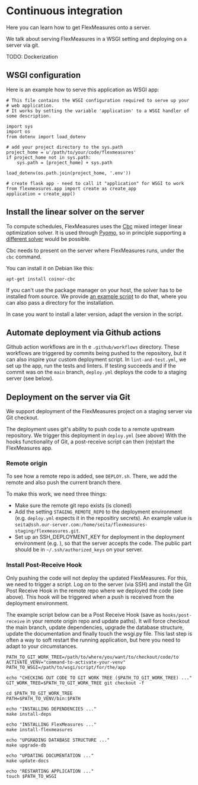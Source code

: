 # Continuous integration

Here you can learn how to get FlexMeasures onto a server.

We talk about serving FlexMeasures in a WSGI setting and deploying on a server via git.

TODO: Dockerization


## WSGI configuration

Here is an example how to serve this application as WSGI app:


    # This file contains the WSGI configuration required to serve up your
    # web application.
    # It works by setting the variable 'application' to a WSGI handler of some description.

    import sys
    import os
    from dotenv import load_dotenv

    # add your project directory to the sys.path
    project_home = u'/path/to/your/code/flexmeasures'
    if project_home not in sys.path:
        sys.path = [project_home] + sys.path

    load_dotenv(os.path.join(project_home, '.env'))

    # create flask app - need to call it "application" for WSGI to work
    from flexmeasures.app import create as create_app
    application = create_app()


## Install the linear solver on the server

To compute schedules, FlexMeasures uses the [Cbc](https://github.com/coin-or/Cbc) mixed integer linear optimization solver.
It is used through [Pyomo](http://www.pyomo.org), so in principle supporting a [different solver](https://pyomo.readthedocs.io/en/stable/solving_pyomo_models.html#supported-solvers) would be possible.

Cbc needs to present on the server where FlexMeasures runs, under the `cbc` command.

You can install it on Debian like this:

    apt-get install coinor-cbc

If you can't use the package manager on your host, the solver has to be installed from source.
We provide [an example script](ci/install-cbc.sh) to do that, where you can also
pass a directory for the installation.

In case you want to install a later version, adapt the version in the script. 


## Automate deployment via Github actions

Github action workflows are in th e `.github/workflows` directory.
These workflows are triggered by commits being pushed to the repository, but it can also inspire your custom deployment script.
In `lint-and-test.yml`, we set up the app, run the tests and linters.
If testing succeeds and if the commit was on the `main` branch, `deploy.yml` deploys the code to a staging server (see below).


## Deployment on the server via Git

We support deployment of the FlexMeasures project on a staging server via Git checkout.

The deployment uses git's ability to push code to a remote upstream repository.
We trigger this deployment in `deploy.yml` (see above)
With the hooks functionality of Git, a post-receive script can then (re)start the FlexMeasures app.

### Remote origin

To see how a remote repo is added, see `DEPLOY.sh`. There, we add the remote and also push the current branch there.

To make this work, we need three things:

- Make sure the remote git repo exists (is cloned)
- Add the setting `STAGING_REMOTE_REPO` to the deployment environment (e.g. `deploy.yml` expects it in the repositiry secrets). An example value is `seita@ssh.our-server.com:/home/seita/flexmeasures-staging/flexmeasures.git`.
- Set up an SSH_DEPLOYMENT_KEY for deployment in the deployment environment (e.g. ), so that the server accepts the code. The public part should be in `~/.ssh/authorized_keys` on your server.


### Install Post-Receive Hook

Only pushing the code will not deploy the updated FlexMeasures. For this, we need to trigger a script.
Log on to the server (via SSH) and install the Git Post Receive Hook in the remote repo where we deployed the code (see above). This hook will be triggered when a push is received from the deployment environment.

The example script below can be a Post Receive Hook (save as `hooks/post-receive` in your remote origin repo and update paths).
It will force checkout the main branch, update dependencies, upgrade the database structure,
update the documentation and finally touch the wsgi.py file.
This last step is often a way to soft restart the running application, but here you need to adapt to your circumstances.


```#!/bin/bash
PATH_TO_GIT_WORK_TREE=/path/to/where/you/want/to/checkout/code/to
ACTIVATE_VENV="command-to-activate-your-venv"
PATH_TO_WSGI=/path/to/wsgi/script/for/the/app

echo "CHECKING OUT CODE TO GIT WORK TREE ($PATH_TO_GIT_WORK_TREE) ..."
GIT_WORK_TREE=$PATH_TO_GIT_WORK_TREE git checkout -f

cd $PATH_TO_GIT_WORK_TREE
PATH=$PATH_TO_VENV/bin:$PATH

echo "INSTALLING DEPENDENCIES ..."
make install-deps

echo "INSTALLING FlexMeasures ..."
make install-flexmeasures

echo "UPGRADING DATABASE STRUCTURE ..."
make upgrade-db

echo "UPDATING DOCUMENTATION ..."
make update-docs

echo "RESTARTING APPLICATION ..."
touch $PATH_TO_WSGI
```

